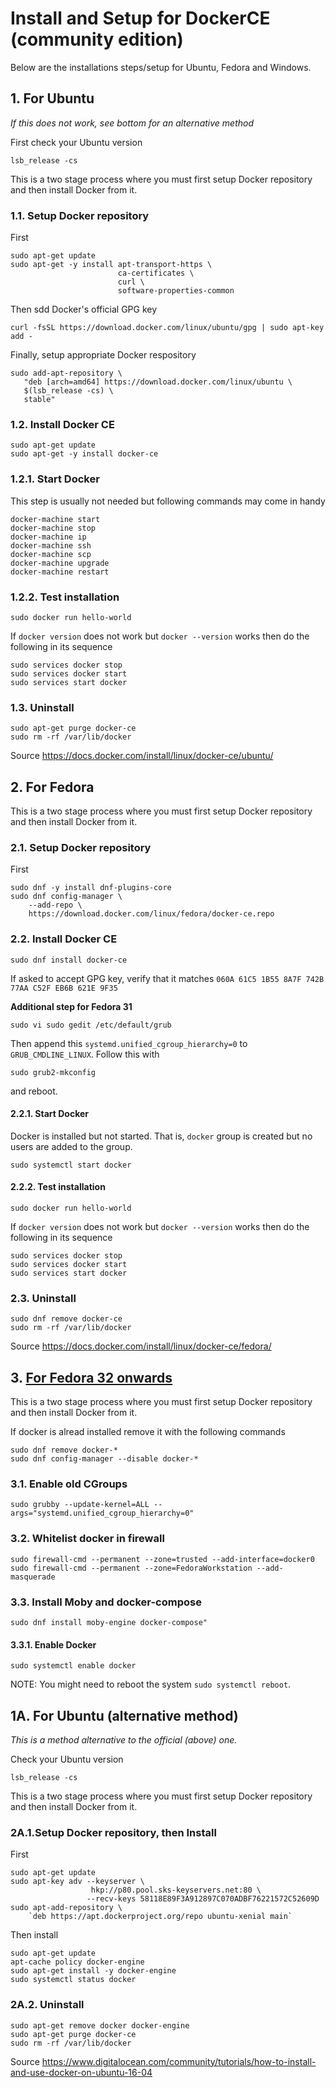 # Install and Setup for DockerCE (community edition)
Below are the installations steps/setup for Ubuntu, Fedora and Windows.

## 1. For Ubuntu

_If this does not work, see bottom for an alternative method_

First check your Ubuntu version
```
lsb_release -cs
```

This is a two stage process where you must first setup Docker repository and then install Docker from it.

### 1.1. Setup Docker repository
First
```
sudo apt-get update
sudo apt-get -y install apt-transport-https \
                        ca-certificates \
                        curl \
                        software-properties-common
```

Then sdd Docker's official GPG key
```
curl -fsSL https://download.docker.com/linux/ubuntu/gpg | sudo apt-key add -
```

Finally, setup appropriate Docker respository
```
sudo add-apt-repository \
   "deb [arch=amd64] https://download.docker.com/linux/ubuntu \
   $(lsb_release -cs) \
   stable"
```

### 1.2. Install Docker CE
```
sudo apt-get update
sudo apt-get -y install docker-ce
```

### 1.2.1. Start Docker
This step is usually not needed but following commands may come in handy
```
docker-machine start
docker-machine stop
docker-machine ip
docker-machine ssh
docker-machine scp
docker-machine upgrade
docker-machine restart
```

### 1.2.2. Test installation
```
sudo docker run hello-world
```
If `docker version` does not work but `docker --version` works then do the following in its sequence
```
sudo services docker stop
sudo services docker start
sudo services start docker
```

### 1.3. Uninstall
```
sudo apt-get purge docker-ce
sudo rm -rf /var/lib/docker
```

Source https://docs.docker.com/install/linux/docker-ce/ubuntu/


## 2. For Fedora

This is a two stage process where you must first setup Docker repository and then install Docker from it.

### 2.1. Setup Docker repository
First
```
sudo dnf -y install dnf-plugins-core
sudo dnf config-manager \
    --add-repo \
    https://download.docker.com/linux/fedora/docker-ce.repo
```

### 2.2. Install Docker CE
```
sudo dnf install docker-ce
```
If asked to accept GPG key, verify that it matches `060A 61C5 1B55 8A7F 742B 77AA C52F EB6B 621E 9F35`

**Additional step for Fedora 31**
```
sudo vi sudo gedit /etc/default/grub
```
Then append this `systemd.unified_cgroup_hierarchy=0` to `GRUB_CMDLINE_LINUX`.
Follow this with
```
sudo grub2-mkconfig
```
and reboot.

#### 2.2.1. Start Docker
Docker is installed but not started. That is, `docker` group is created but no users are added to the group.
```
sudo systemctl start docker
```

#### 2.2.2. Test installation
```
sudo docker run hello-world
```
If `docker version` does not work but `docker --version` works then do the following in its sequence
```
sudo services docker stop
sudo services docker start
sudo services start docker
```

### 2.3. Uninstall
```
sudo dnf remove docker-ce
sudo rm -rf /var/lib/docker
```

Source https://docs.docker.com/install/linux/docker-ce/fedora/

## 3. [For Fedora 32 onwards](https://fedoramagazine.org/docker-and-fedora-32)

This is a two stage process where you must first setup Docker repository and then install Docker from it.

If docker is alread installed remove it with the following commands
```
sudo dnf remove docker-*
sudo dnf config-manager --disable docker-*
```

### 3.1. Enable old CGroups
```
sudo grubby --update-kernel=ALL --args="systemd.unified_cgroup_hierarchy=0"
```

### 3.2. Whitelist docker in firewall
```
sudo firewall-cmd --permanent --zone=trusted --add-interface=docker0
sudo firewall-cmd --permanent --zone=FedoraWorkstation --add-masquerade
```

### 3.3. Install Moby and docker-compose
```
sudo dnf install moby-engine docker-compose"
```

#### 3.3.1. Enable Docker
```
sudo systemctl enable docker
```
NOTE: You might need to reboot the system `sudo systemctl reboot`.


## 1A. For Ubuntu (alternative method)

_This is a method alternative to the official (above) one._

Check your Ubuntu version
```
lsb_release -cs
```

This is a two stage process where you must first setup Docker repository and then install Docker from it.

### 2A.1.Setup Docker repository, then Install
First
```
sudo apt-get update
sudo apt-key adv --keyserver \
                  hkp://p80.pool.sks-keyservers.net:80 \
                 --recv-keys 58118E89F3A912897C070ADBF76221572C52609D
sudo apt-add-repository \
    `deb https://apt.dockerproject.org/repo ubuntu-xenial main`
```

Then install
```
sudo apt-get update
apt-cache policy docker-engine
sudo apt-get install -y docker-engine
sudo systemctl status docker
```

### 2A.2. Uninstall
```
sudo apt-get remove docker docker-engine
sudo apt-get purge docker-ce
sudo rm -rf /var/lib/docker
```

Source https://www.digitalocean.com/community/tutorials/how-to-install-and-use-docker-on-ubuntu-16-04
